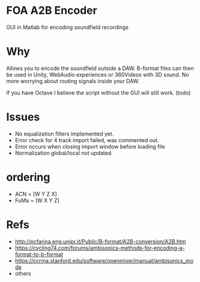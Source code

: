 # FOA A2B Encoder
GUI in Matlab for encoding soundfield recordings

# Why
Allows you to encode the soundfield outside a DAW. B-format files can then be used in Unity, WebAudio experiences or 360Videos with 3D sound. No more worrying about routing signals inside your DAW. 

If you have Octave I believe the script without the GUI will still work. (todo)

# Issues
* No equalization filters implemented yet.
* Error check for 4 track import failed, was commented out.
* Error occurs when closing import window before loading file
* Normalization global/local not updated. 

# ordering
* ACN = [W Y Z X]
* FuMa = [W X Y Z]

# Refs
* http://pcfarina.eng.unipr.it/Public/B-format/A2B-conversion/A2B.htm
* https://cycling74.com/forums/ambisonics-methods-for-encoding-a-format-to-b-format
* https://ccrma.stanford.edu/software/openmixer/manual/ambisonics_mode
* others
